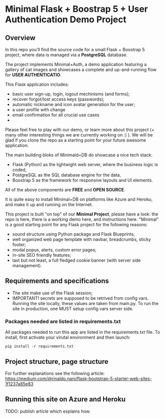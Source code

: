 # Minimal Flask + Boostrap 5 + User Authentication Demo Project 

## Overview

In this repo you'll find the source code for a small Flask + Boostrap 5 project, where data is managed via a **PostgreSQL** database.

The project implements Minimal+Auth, a demo application featuring a gallery of cat images and showcases a complete and up-and-running flow for **USER AUTHENTICATIO**.

This Flask application includes:
- basic user sign-up, login, logout mechinisms (and forms);
- recover forgot/lost access keys (passwords);
- automatic nickname and icon avatar generation for the user;
- a user profile with  change 
- email confirmation for all crucial use cases
- 

Please feel free to play with our demo, or learn more about this project (+ many other interesting things we are currently working on :) ). We will be glad if you clone the repo as a starting point for your future awesome application.

The main building bloks of Minimald+DB do showcase a nice tech stack:
- Flask (Python) as the lightwight web server, where the business logic is coded,
- PostgreSQL as the SQL database engine for the data,
- Boostrap 5 as the framework for responsive layouts and UI elements.

All of the above components are **FREE** and **OPEN SOURCE**.

It is quite easy to install Minimal+DB on platforms like Azure and Heroku, and make it up and running on the Internet.

This project is built "on top" of our **Minimal Project**, please have a look: the repo is here, there is a working demo here, and instructions here. "Minimal" is a good starting point for any Flask project for the following reasons: 
- sound structure using Python package and Flask Blueprints;
- well organized web page template with navbar, breadcrumbs, sticky footer;
- modal popus, alerts, custom error pages;
- in-site SEO friendly features;
- last but not least, a full fledged cookie banner (with server side management).

    
## Requirements and specifications
- The site make use of the Flask session;
- IMPORTANT! secrets are supposed to be retrived from config vars. Running the site locally, these values are taken from main.py. To run the site in production, one MUST setup config vars server side.

### Packages needed are listed in requirements.txt
All packages needed to run this app are listed in the requirements.txt file.
To install, first activate your virutal environment and then launch:

``pip install -r requirements.txt``


## Project structure, page structure
For further explanations see the following article:
https://medium.com/@rinaldo.nani/flask-bootstrap-5-starter-web-sites-1f1237a85e83


## Running this site on Azure and Heroku
TODO: publish article which explains how.